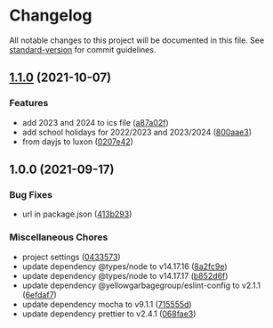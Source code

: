 # Changelog

All notable changes to this project will be documented in this file. See [standard-version](https://github.com/conventional-changelog/standard-version) for commit guidelines.

## [1.1.0](https://github.com/4s1-org/appointment-creator/compare/v1.0.0...v1.1.0) (2021-10-07)

### Features

- add 2023 and 2024 to ics file ([a87a02f](https://github.com/4s1-org/appointment-creator/commit/a87a02f7cd4348f2d23309eb0c648ff41a299c27))
- add school holidays for 2022/2023 and 2023/2024 ([800aae3](https://github.com/4s1-org/appointment-creator/commit/800aae30198c48a7d6e4bb3d7e421dc2c997eb13))
- from dayjs to luxon ([0207e42](https://github.com/4s1-org/appointment-creator/commit/0207e428c6d9df8031594406eff6b78f02faf39d))

## 1.0.0 (2021-09-17)

### Bug Fixes

- url in package.json ([413b293](https://github.com/4s1-org/appointment-creator/commit/413b293a065f4aeecaf7afc4f7bb52425e0c4264))

### Miscellaneous Chores

- project settings ([0433573](https://github.com/4s1-org/appointment-creator/commit/04335732067b3d512cd5dd130893ab50e41fcb1d))
- update dependency @types/node to v14.17.16 ([8a2fc9e](https://github.com/4s1-org/appointment-creator/commit/8a2fc9e349d0219bca1d8d7c94cd66d7c317a93d))
- update dependency @types/node to v14.17.17 ([b852d6f](https://github.com/4s1-org/appointment-creator/commit/b852d6f0b7520daa05c8d3aff0b2b68701d83d7c))
- update dependency @yellowgarbagegroup/eslint-config to v2.1.1 ([6efdaf7](https://github.com/4s1-org/appointment-creator/commit/6efdaf7c07629c7331a21de6ef48edab98f6fc72))
- update dependency mocha to v9.1.1 ([715555d](https://github.com/4s1-org/appointment-creator/commit/715555d162601270ed07243b2a2ef5787ad6bb5e))
- update dependency prettier to v2.4.1 ([068fae3](https://github.com/4s1-org/appointment-creator/commit/068fae31ecdf14e8d1c32a3f2bce43c929e64d12))

